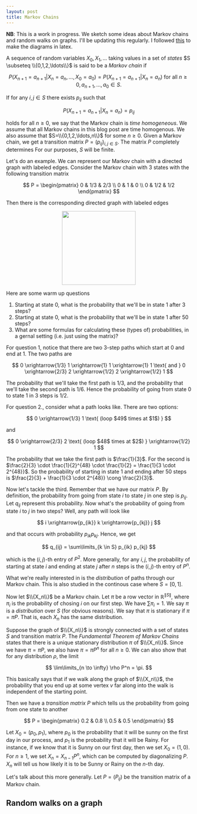 ```yaml
---
layout: post
title: Markov Chains
---
```


**NB**: This is a work in progress. We sketch some ideas about Markov chains and random walks on graphs. I'll be updating this regularly.
I followed [this](http://steventhornton.ca/markov-chains-in-latex/) to make the diagrams in latex.

A sequence of random variables $X_{0},X_{1},\ldots$ taking values in a set of *states* $S \subseteq \\{0,1,2,\ldots\\}$ is said to be a *Markov chain* if

$$
P(X_{n+1} = a_{n+1} | X_{n} = a_n, \ldots, X_{0}=a_0)
= P(X_{n+1} = a_{n+1} | X_{n} = a_{n}) \text{ for all } n \geq 0, a_{n+1}, \ldots, a_0 \in S.
$$

If for any $i,j \in S$ there exists $p_{ij}$ such that

$$P(X_{n+1} = a_{n+1} | X_{n} = a_{n}) = p_{ij}$$

holds for all $n \geq 0$, we say that the Markov chain is *time homogeneous*. We assume that all Markov chains in this blog post are time homogenous. We also assume that $S=\\{0,1,2,\ldots,n\\}$ for some $n \geq 0$. Given a Markov chain, we get a transition matrix $P = (p_{ij}){_{i,j \in S}}$. The matrix $P$ completely determines For our purposes, $S$ will be finite.

Let's do an example. We can represent our Markov chain with a directed graph with labeled edges. Consider the Markov chain with $3$ states with the following transition matrix

$$
P = \begin{pmatrix}
  0 & 1/3 & 2/3 \\
  0 & 1   & 0   \\
  0 & 1/2 & 1/2
  \end{pmatrix}
$$

Then there is the corresponding directed graph with labeled edges

<center> <img src="{{site.baseurl}}/images/tex/markov1.png" width="200"> </center>

Here are some warm up questions
1. Starting at state $0$, what is the probability that we'll be in state $1$ after $3$ steps?
2. Starting at state $0$, what is the probability that we'll be in state $1$ after $50$ steps?
3. What are some formulas for calculating these (types of) probabilities, in a gernal setting (i.e. just using the matrix)?

For question 1, notice that there are two $3$-step paths which start at $0$ and end at $1$.
The two paths are

$$
0 \xrightarrow{1/3} 1 \xrightarrow{1} 1 \xrightarrow{1} 1 \text{ and }
0 \xrightarrow{2/3} 2 \xrightarrow{1/2} 2 \xrightarrow{1/2} 1
$$

The probability that we'll take the first path is $1/3$, and the probability that we'll take the second path is $1/6$. Hence the probability of going from state $0$ to state $1$ in $3$ steps is $1/2$.

For question 2., consider what a path looks like. There are two options:

$$
0 \xrightarrow{1/3} 1 \text{ (loop $49$ times at $1$) }
$$

and

$$
0 \xrightarrow{2/3} 2 \text{ (loop $48$ times at $2$) } \xrightarrow{1/2} 1
$$

The probability that we take the first path is $\frac{1}{3}$. For the second is $\frac{2}{3} \cdot \frac{1}{2}^{48} \cdot \frac{1}{2} =  \frac{1}{3 \cdot 2^{48}}$. So the probability of starting in state $1$ and ending after $50$ steps is $\frac{2}{3} + \frac{1}{3 \cdot 2^{48}} \cong \frac{2}{3}$.

Now let's tackle the third. Remember that we have our matrix $P$. By definition, the probability from going from state $i$ to state $j$ in one step is $p_{ij}$. Let $q_{ij}$ represent this probability. Now what's the probability of going from state $i$ to $j$ in two steps? Well, any path will look like

$$
i \xrightarrow{p_{ik}} k \xrightarrow{p_{kj}} j
$$

and that occurs with probability $p_{ik} p_{kj}$. Hence, we get

$$
q_{ij} = \sum\limits_{k \in S} p_{ik} p_{kj}
$$

which is the $(i,j)$-th entry of $P^2$. More generally, for any $i,j$, the probability of starting at state $i$ and ending at state $j$ after $n$ steps is the $(i,j)$-th entry of $P^n$.

What we're really interested in is the *distribution* of paths through our Markov chain. This is also studied in the continous case where $S=[0,1]$.

Now let $\\{X_n\\}$ be a Markov chain. Let $\pi$ be a row vector in $\mathbb{R}^{\|S\|}$, where $\pi_i$ is the probability of chosing $i$ on our first step. We have $\sum \pi_i = 1$. We say $\pi$ is a *distribution* over $S$ (for obvious reasons). We say that $\pi$ is stationary if $\pi = \pi P$. That is, each $X_n$ has the same distribution.

Suppose the graph of $\\{X_n\\}$ is strongly connected with a set of states $S$ and transition matrix $P$. The *Fundamental Theorem of Markov Chains* states that there is a unique stationary distribution $\pi$ of $\\{X_n\\}$. Since we have $\pi = \pi P$, we also have $\pi = \pi P^n$ for all $n \geq 0$. We can also show that for any distribution $\rho$, the limit

$$
\lim\limits_{n \to \infty} \rho P^n = \pi.
$$

This basically says that if we walk along the graph of $\\{X_n\\}$, the probability that you end up at some vertex $v$ far along into the walk is independent of the starting point.

Then we have a *transition matrix* $P$ which tells us the probability from going from one state to another

$$
P = \begin{pmatrix}
      0.2 & 0.8 \\
      0.5 & 0.5
    \end{pmatrix}
$$

Let $X_0=(p_0,p_1)$, where $p_0$ is the probability that it will be sunny on the first day in our process, and $p_1$ is the probability that it will be Rainy. For instance, if we know that it is Sunny on our first day, then we set $X_0 = (1,0)$. For $n \geq 1$, we set $X_n = X_{n-1} P^n$, which can be computed by diagonalizing $P$. $X_n$ will tell us how likely it is to be Sunny or Rainy on the $n$-th day.

Let's talk about this more generally. Let $P = (P_{ij})$ be the transition matrix of a Markov chain.


## Random walks on a graph
